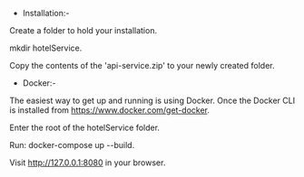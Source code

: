 - Installation:-

Create a folder to hold your installation.

mkdir hotelService.

Copy the contents of the 'api-service.zip' to your newly created folder.

- Docker:-

The easiest way to get up and running is using Docker. Once the Docker CLI is installed from https://www.docker.com/get-docker.

Enter the root of the hotelService folder.

Run: docker-compose up --build.

Visit http://127.0.0.1:8080 in your browser.
